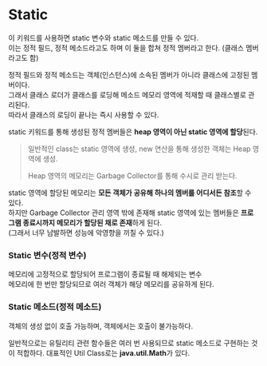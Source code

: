 # Static
이 키워드를 사용하면 static 변수와 static 메소드를 만들 수 있다.  
이는 정적 필드, 정적 메소드라고도 하며 이 둘을 합쳐 정적 멤버라고 한다. (클래스 멤버라고도 함)  

정적 필드와 정적 메소드는 객체(인스턴스)에 소속된 멤버가 아니라 클래스에 고정된 멤버이다.  
그래서 클래스 로더가 클래스를 로딩해 메소드 메모리 영역에 적재할 때 클래스별로 관리된다.  
따라서 클래스의 로딩이 끝나는 즉시 사용할 수 있다.  

static 키워드를 통해 생성된 정적 멤버들은 **heap 영역이 아닌 static 영역에 할당**된다.  
> 일반적인 class는 static 영역에 생성, new 연산을 통해 생성한 객체는 Heap 영역에 생성.
> 
> Heap 영역의 메모리는 Garbage Collector를 통해 수시로 관리 받는다. 

static 영역에 할당된 메모리는 **모든 객체가 공유해 하나의 멤버를 어디서든 참조**할 수 있다.  
하지만 Garbage Collector 관리 영역 밖에 존재해 static 영역에 있는 멤버들은 **프로그램 종료시까지 메모리가 할당된 채로 존재**하게 된다.  
(그래서 너무 남발하면 성능에 악영향을 끼칠 수 있다.)  

### Static 변수(정적 변수)
메모리에 고정적으로 할당되어 프로그램이 종료될 때 해제되는 변수  
메모리에 한 번만 할당되므로 여러 객체가 해당 메모리를 공유하게 된다.  

### Static 메소드(정적 메소드)
객체의 생성 없이 호출 가능하며, 객체에서는 호출이 불가능하다.  

일반적으로는 유틸리티 관련 함수들은 여러 번 사용되므로 static 메소드로 구현하는 것이 적합하다. 대표적인 Util Class로는 **java.util.Math**가 있다.
